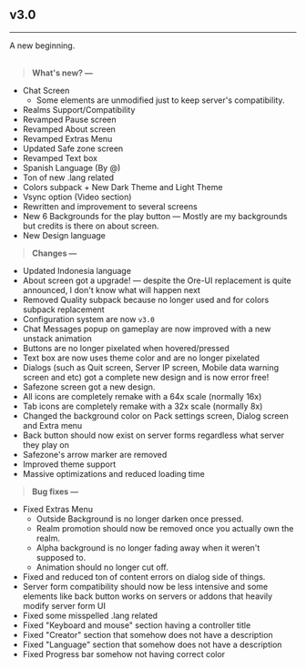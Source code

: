 ## v3.0
---
A new beginning.<br><br>
> **What's new? —**
- Chat Screen
  - Some elements are unmodified just to keep server's compatibility.
- Realms Support/Compatibility
- Revamped Pause screen
- Revamped About screen
- Revamped Extras Menu
- Updated Safe zone screen
- Revamped Text box
- Spanish Language (By @)
- Ton of new .lang related
- Colors subpack + New Dark Theme and Light Theme
- Vsync option (Video section)
- Rewritten and improvement to several screens
- New 6 Backgrounds for the play button — Mostly are my backgrounds but credits is there on about screen.
- New Design language

> **Changes —**
- Updated Indonesia language
- About screen got a upgrade! — despite the Ore-UI replacement is quite announced, I don't know what will happen next
- Removed Quality subpack because no longer used and for colors subpack replacement
- Configuration system are now `v3.0`
- Chat Messages popup on gameplay are now improved with a new unstack animation
- Buttons are no longer pixelated when hovered/pressed
- Text box are now uses theme color and are no longer pixelated
- Dialogs (such as Quit screen, Server IP screen, Mobile data warning screen and etc) got a complete new design and is now error free!
- Safezone screen got a new design.
- All icons are completely remake with a 64x scale (normally 16x)
- Tab icons are completely remake with a 32x scale (normally 8x)
- Changed the background color on Pack settings screen, Dialog screen and Extra menu
- Back button should now exist on server forms regardless what server they play on
- Safezone's arrow marker are removed
- Improved theme support
- Massive optimizations and reduced loading time

> **Bug fixes —**
- Fixed Extras Menu
  - Outside Background is no longer darken once pressed.
  - Realm promotion should now be removed once you actually own the realm.
  - Alpha background is no longer fading away when it weren't supposed to.
  - Animation should no longer cut off.
- Fixed and reduced ton of content errors on dialog side of things.
- Server form compatibility should now be less intensive and some elements like back button works on servers or addons that heavily modify server form UI
- Fixed some misspelled .lang related
- Fixed "Keyboard and mouse" section having a controller title
- Fixed "Creator" section that somehow does not have a description
- Fixed "Language" section that somehow does not have a description
- Fixed Progress bar somehow not having correct color